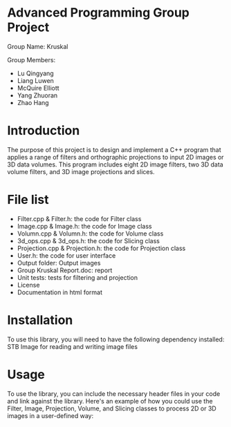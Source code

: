 # Advanced Programming Group Project
Group Name: Kruskal

Group Members: 
- Lu Qingyang
- Liang Luwen
- McQuire Elliott
- Yang Zhuoran
- Zhao Hang

# Introduction
The purpose of this project is to design and implement a C++ program that applies a range of filters and orthographic projections to input 2D images or 3D data volumes. This program includes eight 2D image filters, two 3D data volume filters, and 3D image projections and slices. 

# File list
- Filter.cpp & Filter.h: the code for Filter class
- Image.cpp & Image.h: the code for Image class
- Volumn.cpp & Volumn.h: the code for Volume class
- 3d_ops.cpp & 3d_ops.h: the code for Slicing class
- Projection.cpp & Projection.h: the code for Projection class
- User.h: the code for user interface
- Output folder: Output images
- Group Kruskal Report.doc: report
- Unit tests: tests for filtering and projection
- License
- Documentation in html format

# Installation
To use this library, you will need to have the following dependency installed:
STB Image for reading and writing image files

# Usage
To use the library, you can include the necessary header files in your code and link against the library. Here's an example of how you could use the Filter, Image, Projection, Volume, and Slicing classes to process 2D or 3D images in a user-defined way:

